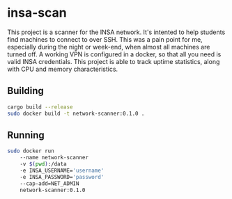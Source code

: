 # insa-scan

This project is a scanner for the INSA network.
It's intented to help students find machines to connect to over SSH.
This was a pain point for me, especially during the night or week-end, when almost all machines are turned off.
A working VPN is configured in a docker, so that all you need is valid INSA credentials.
This project is able to track uptime statistics, along with CPU and memory characteristics.

## Building

```bash
cargo build --release
sudo docker build -t network-scanner:0.1.0 .
```

## Running

```bash
sudo docker run
    --name network-scanner
    -v $(pwd):/data
    -e INSA_USERNAME='username'
    -e INSA_PASSWORD='password'
    --cap-add=NET_ADMIN
    network-scanner:0.1.0
```
